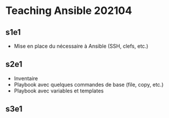 # Teaching Ansible 202104

## s1e1

* Mise en place du nécessaire à Ansible (SSH, clefs, etc.) 

## s2e1

* Inventaire
* Playbook avec quelques commandes de base (file, copy, etc.)
* Playbook avec variables et templates

## s3e1

